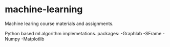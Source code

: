 # machine-learning
Machine learing course materials and assignments.

Python based ml algorithm implemetations. 
packages:
-Graphlab
-SFrame
-Numpy
-Matplotlib
